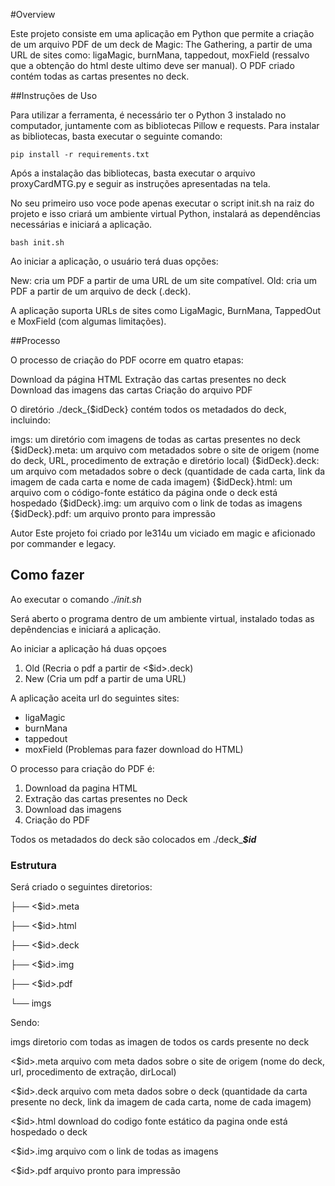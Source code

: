 #Overview

Este projeto consiste em uma aplicação em Python que permite a criação de um arquivo PDF de um deck de Magic: The Gathering, a partir de uma URL de sites como: ligaMagic, burnMana, tappedout, moxField (ressalvo que a obtenção do html deste ultimo deve ser manual). O PDF criado contém todas as cartas presentes no deck.

##Instruções de Uso

Para utilizar a ferramenta, é necessário ter o Python 3 instalado no computador, juntamente com as bibliotecas Pillow e requests. Para instalar as bibliotecas, basta executar o seguinte comando:

`pip install -r requirements.txt`

Após a instalação das bibliotecas, basta executar o arquivo proxyCardMTG.py e seguir as instruções apresentadas na tela.

No seu primeiro uso voce pode apenas executar o script init.sh na raiz do projeto e isso  criará um ambiente virtual Python, instalará as dependências necessárias e iniciará a aplicação.

`bash init.sh`

Ao iniciar a aplicação, o usuário terá duas opções:

New: cria um PDF a partir de uma URL de um site compatível.
Old: cria um PDF a partir de um arquivo de deck (.deck).

A aplicação suporta URLs de sites como LigaMagic, BurnMana, TappedOut e MoxField (com algumas limitações).

##Processo

O processo de criação do PDF ocorre em quatro etapas:

Download da página HTML
Extração das cartas presentes no deck
Download das imagens das cartas
Criação do arquivo PDF


O diretório ./deck_{$idDeck} contém todos os metadados do deck, incluindo:

imgs: um diretório com imagens de todas as cartas presentes no deck
{$idDeck}.meta: um arquivo com metadados sobre o site de origem (nome do deck, URL, procedimento de extração e diretório local)
{$idDeck}.deck: um arquivo com metadados sobre o deck (quantidade de cada carta, link da imagem de cada carta e nome de cada imagem)
{$idDeck}.html: um arquivo com o código-fonte estático da página onde o deck está hospedado
{$idDeck}.img: um arquivo com o link de todas as imagens
{$idDeck}.pdf: um arquivo pronto para impressão

Autor
Este projeto foi criado por le314u um viciado em magic e aficionado por commander e legacy.
























## Como fazer

Ao executar o comando *./init.sh*
 
Será aberto o programa dentro de um ambiente virtual, instalado todas as depêndencias e iniciará a aplicação.

Ao iniciar a aplicação há duas opçoes 
1. Old (Recria o pdf a partir de <$id>.deck)
2. New (Cria um pdf a partir de uma URL)

A aplicação aceita url do seguintes sites:

- ligaMagic
- burnMana
- tappedout
- moxField (Problemas para fazer download do HTML)

O processo para criação do PDF é:

1. Download da pagina HTML
2. Extração das cartas presentes no Deck
3. Download das imagens
4. Criação do PDF

Todos os metadados do deck são colocados em ./deck_***$id*** 

### Estrutura

Será criado o seguintes diretorios:

├── <$id>.meta

├── <$id>.html

├── <$id>.deck

├── <$id>.img

├── <$id>.pdf

└── imgs


Sendo:

imgs diretorio com todas as imagen de todos os cards presente no deck

<$id>.meta arquivo com meta dados sobre o site de origem (nome do deck, url, procedimento de extração, dirLocal)

<$id>.deck arquivo com meta dados sobre o deck (quantidade da carta presente no deck, link da imagem de cada carta, nome de cada imagem)

<$id>.html download do codigo fonte estático da pagina onde está hospedado o deck

<$id>.img arquivo com o link de todas as imagens

<$id>.pdf arquivo pronto para impressão

